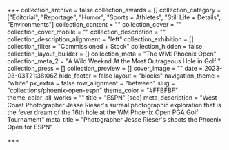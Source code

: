 +++
collection_archive = false
collection_awards = []
collection_category = ["Editorial", "Reportage", "Humor", "Sports + Athletes", "Still Life + Details", "Environments"]
collection_content = ""
collection_cover = ""
collection_cover_mobile = ""
collection_description = ""
collection_description_alignment = "left"
collection_exhibition = []
collection_filter = "Commissioned + Stock"
collection_hidden = false
collection_layout_builder = []
collection_meta = "The WM: Phoenix Open"
collection_meta_2 = "A Wild Weeknd At the Most Outrageous Hole in Golf  "
collection_press = []
collection_preview = []
cover_image = ""
date = 2023-03-03T21:38:06Z
hide_footer = false
layout = "blocks"
navigation_theme = "white"
px_extra = false
row_alignment = "between"
slug = "collections/phoenix-open-espn"
theme_color = "#FFBFBF"
theme_color_all_works = ""
title = "ESPN"
[seo]
meta_description = "West Coast Photographer Jesse Rieser's surreal photographic exploration that  is the fever dream of the 16th hole at the WM Phoenix Open PGA Golf Tournament"
meta_title = "Photographer Jesse Rieser's shoots the Phoenix Open for ESPN"

+++
